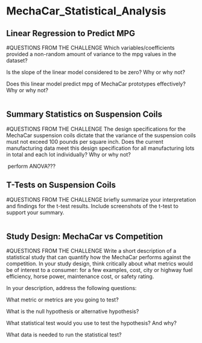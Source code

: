 # MechaCar_Statistical_Analysis

## Linear Regression to Predict MPG

#QUESTIONS FROM THE CHALLENGE
Which variables/coefficients provided a non-random amount of variance to the mpg values in the dataset?

Is the slope of the linear model considered to be zero? Why or why not?

Does this linear model predict mpg of MechaCar prototypes effectively? Why or why not?



![]()


## Summary Statistics on Suspension Coils

#QUESTIONS FROM THE CHALLENGE
The design specifications for the MechaCar suspension coils dictate that the variance of the suspension coils must not exceed 100 pounds per square inch. Does the current manufacturing data meet this design specification for all manufacturing lots in total and each lot individually? Why or why not?

![]()
perform ANOVA???


## T-Tests on Suspension Coils

#QUESTIONS FROM THE CHALLENGE
briefly summarize your interpretation and findings for the t-test results. Include screenshots of the t-test to support your summary.

![]()


## Study Design: MechaCar vs Competition

#QUESTIONS FROM THE CHALLENGE
Write a short description of a statistical study that can quantify how the MechaCar performs against the competition. In your study design, think critically about what metrics would be of interest to a consumer: for a few examples, cost, city or highway fuel efficiency, horse power, maintenance cost, or safety rating.

In your description, address the following questions:

What metric or metrics are you going to test?

What is the null hypothesis or alternative hypothesis?

What statistical test would you use to test the hypothesis? And why?

What data is needed to run the statistical test?